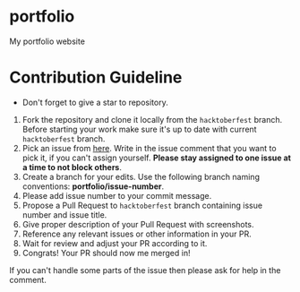 # portfolio
My portfolio website

# Contribution Guideline
- Don't forget to give a star to repository.

1. Fork the repository and clone it locally from the `hacktoberfest` branch. Before starting your work make sure it's up to date with current `hacktoberfest` branch.
2. Pick an issue from [here](https://github.com/sheetalj2205/portfolio/issues). Write in the issue comment that you want to pick it, if you can't assign yourself. **Please stay assigned to one issue at a time to not block others**.
3. Create a branch for your edits. Use the following branch naming conventions: **portfolio/issue-number**.
4. Please add issue number to your commit message.
5. Propose a Pull Request to `hacktoberfest` branch containing issue number and issue title.
6. Give proper description of your Pull Request with screenshots.
7. Reference any relevant issues or other information in your PR.
8. Wait for review and adjust your PR according to it.
9. Congrats! Your PR should now me merged in!

If you can't handle some parts of the issue then please ask for help in the comment.
